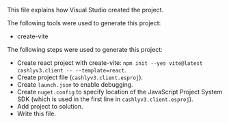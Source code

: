 This file explains how Visual Studio created the project.

The following tools were used to generate this project:
- create-vite

The following steps were used to generate this project:
- Create react project with create-vite: `npm init --yes vite@latest cashlyv3.client -- --template=react`.
- Create project file (`cashlyv3.client.esproj`).
- Create `launch.json` to enable debugging.
- Create `nuget.config` to specify location of the JavaScript Project System SDK (which is used in the first line in `cashlyv3.client.esproj`).
- Add project to solution.
- Write this file.
